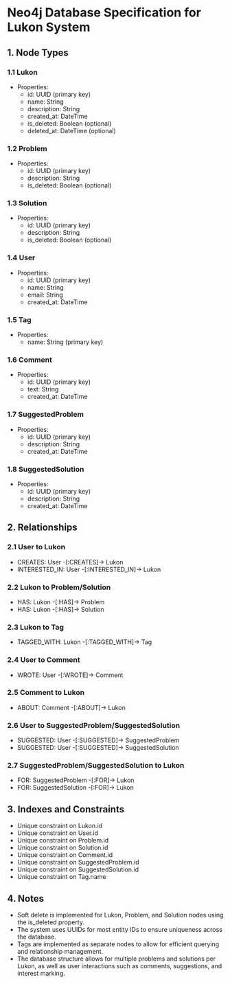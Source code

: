 # Neo4j Database Specification for Lukon System

## 1. Node Types

### 1.1 Lukon
- Properties:
  - id: UUID (primary key)
  - name: String
  - description: String
  - created_at: DateTime
  - is_deleted: Boolean (optional)
  - deleted_at: DateTime (optional)

### 1.2 Problem
- Properties:
  - id: UUID (primary key)
  - description: String
  - is_deleted: Boolean (optional)

### 1.3 Solution
- Properties:
  - id: UUID (primary key)
  - description: String
  - is_deleted: Boolean (optional)

### 1.4 User
- Properties:
  - id: UUID (primary key)
  - name: String
  - email: String
  - created_at: DateTime

### 1.5 Tag
- Properties:
  - name: String (primary key)

### 1.6 Comment
- Properties:
  - id: UUID (primary key)
  - text: String
  - created_at: DateTime

### 1.7 SuggestedProblem
- Properties:
  - id: UUID (primary key)
  - description: String
  - created_at: DateTime

### 1.8 SuggestedSolution
- Properties:
  - id: UUID (primary key)
  - description: String
  - created_at: DateTime

## 2. Relationships

### 2.1 User to Lukon
- CREATES: User -[:CREATES]-> Lukon
- INTERESTED_IN: User -[:INTERESTED_IN]-> Lukon

### 2.2 Lukon to Problem/Solution
- HAS: Lukon -[:HAS]-> Problem
- HAS: Lukon -[:HAS]-> Solution

### 2.3 Lukon to Tag
- TAGGED_WITH: Lukon -[:TAGGED_WITH]-> Tag

### 2.4 User to Comment
- WROTE: User -[:WROTE]-> Comment

### 2.5 Comment to Lukon
- ABOUT: Comment -[:ABOUT]-> Lukon

### 2.6 User to SuggestedProblem/SuggestedSolution
- SUGGESTED: User -[:SUGGESTED]-> SuggestedProblem
- SUGGESTED: User -[:SUGGESTED]-> SuggestedSolution

### 2.7 SuggestedProblem/SuggestedSolution to Lukon
- FOR: SuggestedProblem -[:FOR]-> Lukon
- FOR: SuggestedSolution -[:FOR]-> Lukon

## 3. Indexes and Constraints

- Unique constraint on Lukon.id
- Unique constraint on User.id
- Unique constraint on Problem.id
- Unique constraint on Solution.id
- Unique constraint on Comment.id
- Unique constraint on SuggestedProblem.id
- Unique constraint on SuggestedSolution.id
- Unique constraint on Tag.name

## 4. Notes

- Soft delete is implemented for Lukon, Problem, and Solution nodes using the is_deleted property.
- The system uses UUIDs for most entity IDs to ensure uniqueness across the database.
- Tags are implemented as separate nodes to allow for efficient querying and relationship management.
- The database structure allows for multiple problems and solutions per Lukon, as well as user interactions such as comments, suggestions, and interest marking.